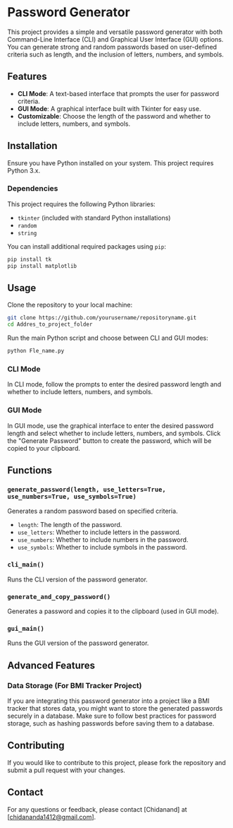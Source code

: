 
# Password Generator

This project provides a simple and versatile password generator with both Command-Line Interface (CLI) and Graphical User Interface (GUI) options. You can generate strong and random passwords based on user-defined criteria such as length, and the inclusion of letters, numbers, and symbols.

## Features

- **CLI Mode**: A text-based interface that prompts the user for password criteria.
- **GUI Mode**: A graphical interface built with Tkinter for easy use.
- **Customizable**: Choose the length of the password and whether to include letters, numbers, and symbols.

## Installation

Ensure you have Python installed on your system. This project requires Python 3.x.

### Dependencies

This project requires the following Python libraries:
- `tkinter` (included with standard Python installations)
- `random`
- `string`

You can install additional required packages using `pip`:

```bash
pip install tk
pip install matplotlib
```

## Usage

Clone the repository to your local machine:

```bash
git clone https://github.com/yourusername/repositoryname.git
cd Addres_to_project_folder
```

Run the main Python script and choose between CLI and GUI modes:

```bash
python Fle_name.py
```

### CLI Mode

In CLI mode, follow the prompts to enter the desired password length and whether to include letters, numbers, and symbols.

### GUI Mode

In GUI mode, use the graphical interface to enter the desired password length and select whether to include letters, numbers, and symbols. Click the "Generate Password" button to create the password, which will be copied to your clipboard.

## Functions

### `generate_password(length, use_letters=True, use_numbers=True, use_symbols=True)`

Generates a random password based on specified criteria.

- `length`: The length of the password.
- `use_letters`: Whether to include letters in the password.
- `use_numbers`: Whether to include numbers in the password.
- `use_symbols`: Whether to include symbols in the password.

### `cli_main()`

Runs the CLI version of the password generator.

### `generate_and_copy_password()`

Generates a password and copies it to the clipboard (used in GUI mode).

### `gui_main()`

Runs the GUI version of the password generator.

## Advanced Features

### Data Storage (For BMI Tracker Project)

If you are integrating this password generator into a project like a BMI tracker that stores data, you might want to store the generated passwords securely in a database. Make sure to follow best practices for password storage, such as hashing passwords before saving them to a database.



## Contributing

If you would like to contribute to this project, please fork the repository and submit a pull request with your changes.

## Contact

For any questions or feedback, please contact [Chidanand] at [chidananda1412@gmail.com].
```

